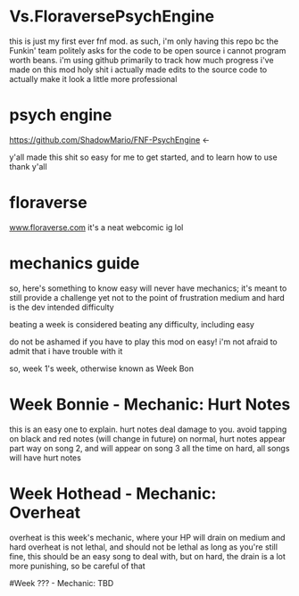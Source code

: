 # Vs.FloraversePsychEngine
this is just my first ever fnf mod.
as such, i'm only having this repo bc the Funkin' team politely asks for the code to be open source
i cannot program worth beans. i'm using github primarily to track how much progress i've made on this mod
holy shit
i actually made edits to the source code to actually make it look a little more professional

# psych engine
https://github.com/ShadowMario/FNF-PsychEngine <- 

y'all made this shit so easy for me to get started, and to learn how to use
thank y'all

# floraverse
www.floraverse.com
it's a neat webcomic ig lol

# mechanics guide
so, here's something to know
easy will never have mechanics; it's meant to still provide a challenge yet not to the point of frustration
medium and hard is the dev intended difficulty

beating a week is considered beating any difficulty, including easy

do not be ashamed if you have to play this mod on easy! i'm not afraid to admit that i have trouble with it

so, week 1's week, otherwise known as Week Bon

# Week Bonnie - Mechanic: Hurt Notes
this is an easy one to explain. hurt notes deal damage to you. avoid tapping on black and red notes (will change in future)
on normal, hurt notes appear part way on song 2, and will appear on song 3 all the time
on hard, all songs will have hurt notes

# Week Hothead - Mechanic: Overheat
overheat is this week's mechanic, where your HP will drain on medium and hard
overheat is not lethal, and should not be lethal
as long as you're still fine, this should be an easy song to deal with, but on hard, the drain is a lot more punishing, so be careful of that

#Week ??? - Mechanic: TBD
